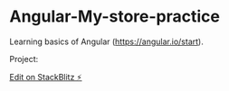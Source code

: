 # Angular-My-store-practice

Learning basics of Angular (https://angular.io/start).

Project: 

[Edit on StackBlitz ⚡️](https://stackblitz.com/edit/web-angular-pc5-kgc)
